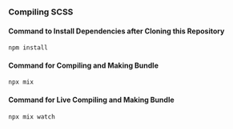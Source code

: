 ### Compiling SCSS


#### Command to Install Dependencies after Cloning this Repository

```
npm install
```



#### Command for Compiling and Making Bundle

```
npx mix
```



#### Command for Live Compiling and Making Bundle

```
npx mix watch
```


